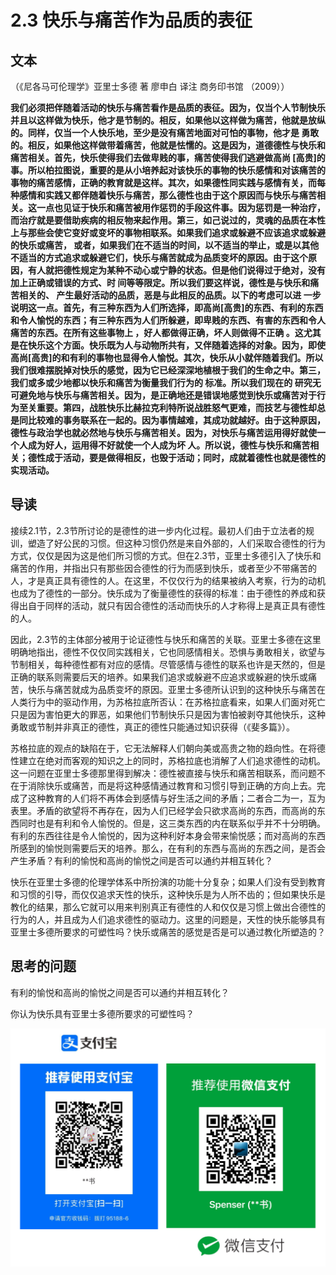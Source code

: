 # 2.3 快乐与痛苦作为品质的表征

## 文本

（《尼各马可伦理学》亚里士多德 著 廖申白 译注 商务印书馆 （2009））

**我们必须把伴随着活动的快乐与痛苦看作是品质的表征。因为，仅当个人节制快乐并且以这样做为快乐，他才是节制的。相反，如果他以这样做为痛苦，他就是放纵的。同样，仅当一个人快乐地，至少是没有痛苦地面对可怕的事物，他才是 勇敢的。相反，如果他这样做带着痛苦，他就是怯懦的。这是因为，道德德性与快乐和痛苦相关。首先，快乐使得我们去做卑贱的事，痛苦使得我们逃避做高尚 \[高贵\]的事。所以柏拉图说，重要的是从小培养起对该快乐的事物的快乐感情和对该痛苦的事物的痛苦感情，正确的教育就是这样。其次，如果德性同实践与感情有关，而每种感情和实践又都伴随着快乐与痛苦，那么德性也由于这个原因而与快乐与痛苦相关。这一点也见证于快乐和痛苦被用作惩罚的手段这件事。因为惩罚是一种治疗，而治疗就是要借助疾病的相反物来起作用。第三，如己说过的，灵魂的品质在本性上与那些会使它变好或变坏的事物相联系。如果我们追求或躲避不应该追求或躲避的快乐或痛苦， 或者，如果我们在不适当的时间，以不适当的举止，或是以其他不适当的方式追求或躲避它们，快乐与痛苦就成为品质变坏的原因。由于这个原因，有人就把德性规定为某种不动心或宁静的状态。但是他们说得过于绝对，没有加上正确或错误的方式、时 间等等限定。所以我们要这样说，德性是与快乐和痛苦相关的、 产生最好活动的品质，恶是与此相反的品质。以下的考虑可以进 一步说明这一点。首先，有三种东西为人们所选择，即高尚\[高贵\]的东西、有利的东西和令人愉悦的东西；有三种东西为人们所躲避，即卑贱的东西、有害的东西和令人痛苦的东西。在所有这些事物上 ，好人都做得正确，坏人则做得不正确 。这尤其是在快乐这个方面。快乐既为人与动物所共有，又伴随着选择的对象。因为，即使高尚\[高贵\]的和有利的事物也显得令人愉悦。其次，快乐从小就伴随着我们。所以我们很难摆脱掉对快乐的感觉，因为它已经深深地植根于我们的生命之中。第三，我们或多或少地都以快乐和痛苦为衡量我们行为的 标准。所以我们现在的 研究无可避免地与快乐与痛苦相关。因为，是正确地还是错误地感觉到快乐或痛苦对于行为至关重要。第四，战胜快乐比赫拉克利特所说战胜怒气更难，而技艺与德性却总是同比较难的事务联系在一起的。因为事情越难，其成功就越好。由于这种原因，德性与政治学也就必然地与快乐与痛苦相关。因为，对快乐与痛苦运用得好就使一个人成为好人，运用得不好就使一个人成为坏 人。所以说，德性与快乐和痛苦相关；德性成于活动，要是做得相反，也毁于活动；同时，成就着德性也就是德性的实现活动。**

## 导读

接续2.1节，2.3节所讨论的是德性的进一步内化过程。最初人们由于立法者的规训，塑造了好公民的习惯。但这种习惯仍然是来自外部的，人们采取合德性的行为方式，仅仅是因为这是他们所习惯的方式。但在2.3节，亚里士多德引入了快乐和痛苦的作用，并指出只有那些因合德性的行为而感到快乐，或者至少不带痛苦的人，才是真正具有德性的人。在这里，不仅仅行为的结果被纳入考察，行为的动机也成为了德性的一部分。快乐成为了衡量德性的获得的标准：由于德性的养成和获得出自于同样的活动，就只有因合德性的活动而快乐的人才称得上是真正具有德性的人。

因此，2.3节的主体部分被用于论证德性与快乐和痛苦的关联。亚里士多德在这里明确地指出，德性不仅仅同实践相关，它也同感情相关。恐惧与勇敢相关，欲望与节制相关，每种德性都有对应的感情。尽管感情与德性的联系也许是天然的，但是正确的联系则需要后天的培养。如果我们追求或躲避不应追求或躲避的快乐或痛苦，快乐与痛苦就成为品质变坏的原因。亚里士多德所认识到的这种快乐与痛苦在人类行为中的驱动作用，为苏格拉底所否认：在苏格拉底看来，如果人们面对死亡只是因为害怕更大的罪恶，如果他们节制快乐只是因为害怕被剥夺其他快乐，这种勇敢或节制并非真正的德性，真正的德性只能通过知识获得（《斐多篇》）。

苏格拉底的观点的缺陷在于，它无法解释人们朝向美或高贵之物的趋向性。在将德性建立在绝对而客观的知识之上的同时，苏格拉底也消解了人们追求德性的动机。这一问题在亚里士多德那里得到解决：德性被直接与快乐和痛苦相联系，而问题不在于消除快乐或痛苦，而是将这种感情通过教育和习惯引导到正确的方向上去。完成了这种教育的人们将不再体会到感情与好生活之间的矛盾；二者合二为一，互为表里。矛盾的欲望将不再存在，因为人们已经学会只欲求高尚的东西，而高尚的东西同时也是有利和令人愉悦的。但是，这三类东西的内在联系似乎并不十分明确。有利的东西往往是令人愉悦的，因为这种利好本身会带来愉悦感；而对高尚的东西所感到的愉悦则需要后天的培养。那么，在有利的东西与高尚的东西之间，是否会产生矛盾？有利的愉悦和高尚的愉悦之间是否可以通约并相互转化？

快乐在亚里士多德的伦理学体系中所扮演的功能十分复杂；如果人们没有受到教育和习惯的引导，而仅仅追求天性的快乐，这种快乐是为人所不齿的；但如果快乐是教化的结果，那么它就可以用来判别真正有德性的人和仅仅是习惯上做出合德性的行为的人，并且成为人们追求德性的驱动力。这里的问题是，天性的快乐能够具有亚里士多德所要求的可塑性吗？快乐或痛苦的感觉是否是可以通过教化所塑造的？

## 思考的问题

有利的愉悦和高尚的愉悦之间是否可以通约并相互转化？

你认为快乐具有亚里士多德所要求的可塑性吗？

![](.gitbook/assets/screen-shot-2021-06-10-at-7.41.22-pm.png)

